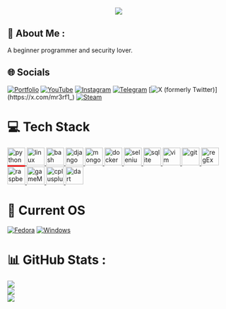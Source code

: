 <html>

<h1 align="center">
    <img src="https://readme-typing-svg.herokuapp.com/?font=Righteous&size=35&center=true&vCenter=true&width=500&height=70&duration=4000&lines=Hello!+Friend👋;+I'm+Erfan!;A+love+to+learn+Dev+<3;" />
</h1>

## 💫 About Me :
A beginner programmer and security lover.

## 🌐 Socials
[![Portfolio](https://img.shields.io/badge/Portfolio-FF5722?style=for-the-badge&logo=todoist&logoColor=white)](https://erf4n.ir)
[![YouTube](https://img.shields.io/badge/YouTube-%23FF0000.svg?logo=YouTube&logoColor=white)](https://www.youtube.com/@c0duter) [![Instagram](https://img.shields.io/badge/Instagram-%23E4405F.svg?logo=Instagram&logoColor=white)](https://instagram.com/Mr3rf1) [![Telegram](https://img.shields.io/badge/Telegram-2CA5E0?logo=telegram&logoColor=white)](https://t.me/Mr3rf1) [![X (formerly Twitter)](https://img.shields.io/twitter/url?url=https%3A%2F%2Fx.com%2FMr3rf1_)](https://x.com/mr3rf1_) [![Steam](https://img.shields.io/badge/Steam-000000?logo=steam&logoColor=white)](https://steamcommunity.com/id/Mr3rf1/)


# 💻 Tech Stack
<p align="left"> <!--<a href="https://dart.dev" target="_blank" rel="noreferrer"> <img src="https://www.vectorlogo.zone/logos/dartlang/dartlang-icon.svg" alt="dart" width="40" height="40"/> </a> <a href="https://flutter.dev" target="_blank" rel="noreferrer"> <img src="https://www.vectorlogo.zone/logos/flutterio/flutterio-icon.svg" alt="flutter" width="40" height="40"/> </a>-->
 <a href="https://www.python.org" target="_blank" rel="noreferrer"> <img src="https://skillicons.dev/icons?i=python" style="border:4px solid red;  border-width: 0 0 3px 0;" alt="python" width="40" height="40"/> </a>
 <a href="https://www.linux.org/" target="_blank" rel="noreferrer"> <img src="https://skillicons.dev/icons?i=linux" alt="linux" width="40" height="40"/> </a>
<!-- <a href="https://fedoraproject.org/" target="_blank" rel="noreferrer"> <img src="https://upload.wikimedia.org/wikipedia/commons/3/3f/Fedora_logo.svg" alt="fedora" width="40" height="40"/> </a>-->
 <a href="https://www.gnu.org/software/bash/" target="_blank" rel="noreferrer"> <img src="https://d33wubrfki0l68.cloudfront.net/a1da522d0a3057a1bc3fb411fcbbf57a447c1146/65e71/img/symbol/svg/full_colored_dark.svg" alt="bash" width="40" height="40"/> </a>
<a href="https://www.djangoproject.com/" target="_blank" rel="noreferrer"> <img src="https://www.svgrepo.com/show/353657/django-icon.svg" alt="django" width="40" height="40"/> </a>
 <a href="https://www.mongodb.com/" target="_blank" rel="noreferrer"> <img src="https://skillicons.dev/icons?i=mongo" alt="mongodb" width="40" height="40"/> </a>
 <a href="https://www.docker.com/" target="_blank" rel="noreferrer"> <img src="https://wiki.hornbill.com/images/7/70/Docker_logo.png" alt="docker" width="40" height="40"/> </a>
 <a href="https://www.selenium.dev" target="_blank" rel="noreferrer"> <img src="https://skillicons.dev/icons?i=selenium" alt="selenium" width="40" height="40"/> </a>
 <a href="https://www.sqlite.org/" target="_blank" rel="noreferrer"> <img src="https://skillicons.dev/icons?i=sqlite" alt="sqlite" width="40" height="40"/> </a> 
 <a href="https://www.vim.org" target="_blank" rel="noreferrer"> <img src="https://skillicons.dev/icons?i=vim" alt="vim" width="40" height="40"/> </a>
  <a href="https://git-scm.com/" target="_blank" rel="noreferrer"> <img src="https://skillicons.dev/icons?i=git" alt="git" width="40" height="40"/> </a>
 <a href="https://regexr.com/" target="_blank" rel="noreferrer"> <img src="https://skillicons.dev/icons?i=regex" alt="regEx" width="40" height="40"/> </a>
 <a href="https://www.raspberrypi.com/" target="_blank" rel="noreferrer"> <img src="https://www.andrerinas.de/fileadmin/_processed_/3/3/csm_raspberry_14520f3d4b.png" alt="raspberry pi" width="40" height="40"/> </a>
 <a href="https://gamemaker.io" target="_blank" rel="noreferrer"> <img src="https://upload.wikimedia.org/wikipedia/commons/9/9e/Gamemaker_language.png" alt="gameMaker" width="40" height="40"/> </a>
 <a href="https://www.cplusplus.com/" target="_blank" rel="noreferrer"> <img src="https://upload.wikimedia.org/wikipedia/commons/1/18/ISO_C%2B%2B_Logo.svg" alt="cplusplus" width="40" height="40"/> </a>
<a href="https://t.me" target="_blank" rel="noreferrer"> <img src="https://www.vectorlogo.zone/logos/telegram/telegram-tile.svg" alt="dart" width="40" height="40"/> </a> </p>

# 👕 Current OS

[![Fedora](https://img.shields.io/badge/Fedora-294172?style=for-the-badge&logo=fedora&logoColor=white)](https://fedoraproject.org/) [![Windows](https://img.shields.io/badge/Windows-0078D6?style=for-the-badge&logo=windows&logoColor=white)](https://microsoft.com)


<!-- ![Python](https://img.shields.io/badge/python-3670A0?style=for-the-badge&logo=python&logoColor=ffdd54) ![MongoDB](https://img.shields.io/badge/MongoDB-%234ea94b.svg?style=for-the-badge&logo=mongodb&logoColor=white) ![SQLite](https://img.shields.io/badge/sqlite-%2307405e.svg?style=for-the-badge&logo=sqlite&logoColor=white) -->
# 📊 GitHub Stats :
![](https://github-readme-stats.vercel.app/api?username=mr3rf1&theme=radical&hide_border=false&include_all_commits=false&count_private=false)<br/>
![](https://github-readme-streak-stats.herokuapp.com/?user=mr3rf1&theme=radical&hide_border=false)<br/>
![](https://github-readme-stats.vercel.app/api/top-langs/?username=mr3rf1&theme=radical&hide_border=false&include_all_commits=false&count_private=false&layout=compact)

</html>

<!-- ### Hi there 👋
# Welcom to my github page ❤️
### Abilities
- Python
- Python-requests
- Python-tkinter
- Python-telethon
- Python-ptb
- Python-selenium
- Sqlite3
- MongoDB

[My Telegram](http://t.me/mr3rf1)

<!--
**mr3rf1/mr3rf1** is a ✨ _special_ ✨ repository because its `README.md` (this file) appears on your GitHub profile.

Here are some ideas to get you started:

- 🔭 I’m currently working on ...
- 🌱 I’m currently learning ...
- 👯 I’m looking to collaborate on ...
- 🤔 I’m looking for help with ...
- 💬 Ask me about ...
- 📫 How to reach me: ...
- 😄 Pronouns: ...
- ⚡ Fun fact: ...
-->
